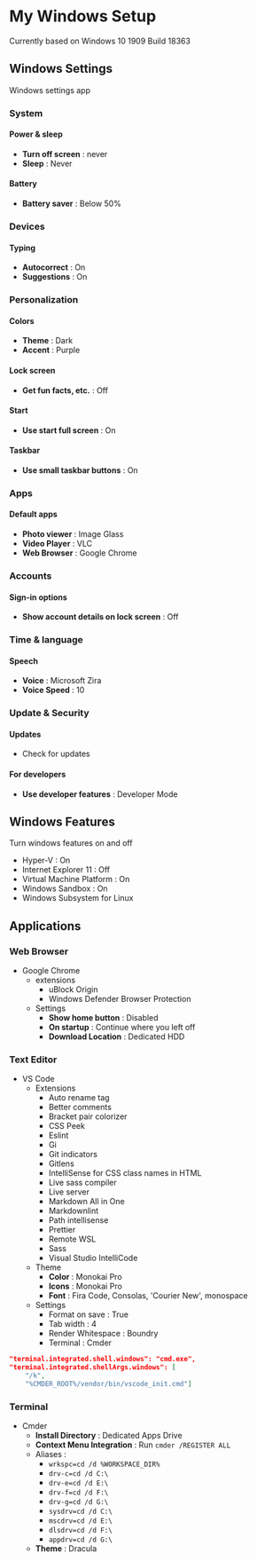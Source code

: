 # My Windows Setup

Currently based on Windows 10 1909 Build 18363

## Windows Settings

Windows settings app

### System

#### Power & sleep

- **Turn off screen** : never
- **Sleep** : Never

#### Battery

- **Battery saver** : Below 50%

### Devices

#### Typing

- **Autocorrect** : On
- **Suggestions** : On

### Personalization

#### Colors

- **Theme** : Dark
- **Accent** : Purple

#### Lock screen

- **Get fun facts, etc.** : Off

#### Start

- **Use start full screen** : On

#### Taskbar

- **Use small taskbar buttons** : On

### Apps

#### Default apps

- **Photo viewer** : Image Glass
- **Video Player** : VLC
- **Web Browser** : Google Chrome

### Accounts

#### Sign-in options

- **Show account details on lock screen** : Off

### Time & language

#### Speech

- **Voice** : Microsoft Zira
- **Voice Speed** : 10

### Update & Security

#### Updates

- Check for updates

#### For developers

- **Use developer features** : Developer Mode

## Windows Features

Turn windows features on and off

- Hyper-V : On
- Internet Explorer 11 : Off
- Virtual Machine Platform : On
- Windows Sandbox : On
- Windows Subsystem for Linux

## Applications

### Web Browser

- Google Chrome
  - extensions
    - uBlock Origin
    - Windows Defender Browser Protection
  - Settings
    - **Show home button** : Disabled
    - **On startup** : Continue where you left off
    - **Download Location** : Dedicated HDD

### Text Editor

- VS Code
  - Extensions
    - Auto rename tag
    - Better comments
    - Bracket pair colorizer
    - CSS Peek
    - Eslint
    - Gi
    - Git indicators
    - Gitlens
    - IntelliSense for CSS class names in HTML
    - Live sass compiler
    - Live server
    - Markdown All in One
    - Markdownlint
    - Path intellisense
    - Prettier
    - Remote WSL
    - Sass
    - Visual Studio IntelliCode
  - Theme
    - **Color** : Monokai Pro
    - **Icons** : Monokai Pro
    - **Font** : Fira Code, Consolas, 'Courier New', monospace
  - Settings
    - Format on save : True
    - Tab width : 4
    - Render Whitespace : Boundry
    - Terminal : Cmder
  
```json
"terminal.integrated.shell.windows": "cmd.exe",
"terminal.integrated.shellArgs.windows": [
    "/k",
    "%CMDER_ROOT%/vendor/bin/vscode_init.cmd"]
```

### Terminal

- Cmder
  - **Install Directory** : Dedicated Apps Drive
  - **Context Menu Integration** : Run `cmder /REGISTER ALL`
  - Aliases :
    - `wrkspc=cd /d %WORKSPACE_DIR%`
    - `drv-c=cd /d C:\`
    - `drv-e=cd /d E:\`
    - `drv-f=cd /d F:\`
    - `drv-g=cd /d G:\`
    - `sysdrv=cd /d C:\`
    - `mscdrv=cd /d E:\`
    - `dlsdrv=cd /d F:\`
    - `appdrv=cd /d G:\`
  - **Theme** : Dracula
